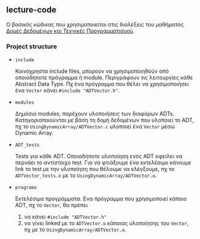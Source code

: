 ## lecture-code

Ο βασικός κώδικας που χρησιμοποιείται στις διαλέξεις του μαθήματος [Δομές Δεδομένων και Τεχνικές Προγραμματισμού](https://k08.chatzi.org).

### Project structure

- `include`

  Κοινόχρηστα include files, μπορούν να χρησιμοποιηθούν από οποιοδήποτε πρόγραμμα ή module.
  Περιγράφουν τις λειτουργίες κάθε Abstract Data Type. Πχ ένα πρόγραμμα
  που θέλει να χρησιμοποιήσει ένα `Vector` κάνει `#include "ADTVector.h"`.

- `modules`

  Δημόσια modules, παρέχουν υλοποιήσεις των διαφόρων ADTs. Κατηγοριοποιούνται με βάση τη
  δομή δεδομένων που υλοποιεί το ADT, πχ το `UsingDynamicArray/ADTVector.c` υλοποιεί ένα `Vector`
  μέσω Dynamic Array.

- `ADT_tests`

  Tests για κάθε ADT. Οποιαδήποτε υλοποίηση ενός ADT οφείλει να περνάει το αντίστοιχο test.
  Για να φτιάξουμε ένα εκτελέσιμο κάνουμε link
  το test με την υλοποίηση που θέλουμε να ελέγξουμε, πχ
  το `ADTVector_tests.o` με το `UsingDynamicArray/ADTVector.o`.

- `programs`

  Εκτελέσιμα προγράμματα. Ενα πρόγραμμα που χρησιμοποιεί κάποιο ADT, πχ το `Vector`, θα πρέπει
  1. να κάνει `#include "ADTVector.h"`
  2. να γίνει linked με το `ADTVector.ο` κάποιας υλοποίησης του `Vector`, πχ με το `UsingDynamicArray/ADTVector.o`.